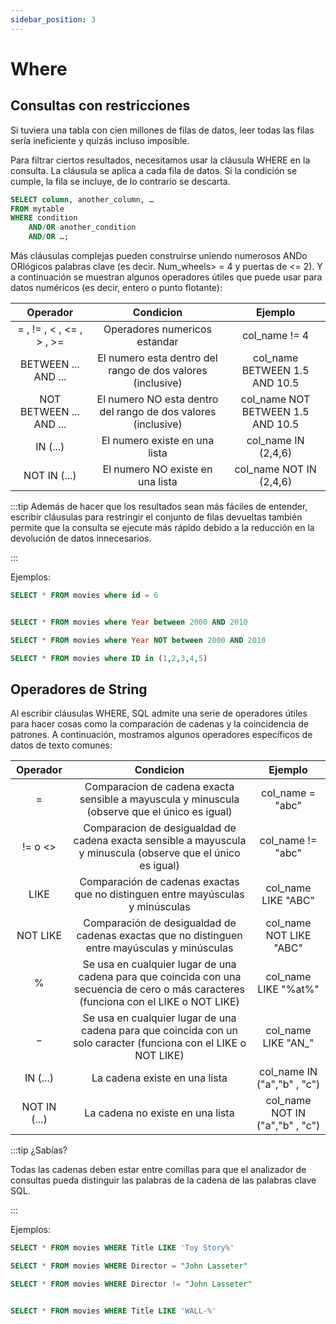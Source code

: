 ```yaml
---
sidebar_position: 3
---
```

# Where
## Consultas con restricciones

Si tuviera una tabla con cien millones de filas de datos, leer todas las filas sería ineficiente y quizás incluso imposible.

Para filtrar ciertos resultados, necesitamos usar la cláusula WHERE en la consulta. La cláusula se aplica a cada fila de datos. Si la condición se cumple, la fila se incluye, de lo contrario se descarta.

```sql
SELECT column, another_column, …
FROM mytable
WHERE condition
    AND/OR another_condition
    AND/OR …;
```

Más cláusulas complejas pueden construirse uniendo numerosos ANDo ORlógicos palabras clave (es decir. Num_wheels> = 4 y puertas de <= 2). Y a continuación se muestran algunos operadores útiles que puede usar para datos numéricos (es decir, entero o punto flotante):

| Operador      | Condicion     | Ejemplo  |
| :-------------: |:-------------:| :-----:   |
| = , != , < , <= , > , >=      | Operadores numericos estandar | col_name != 4    |
| BETWEEN ... AND ...      | El  numero esta dentro del rango de dos valores (inclusive)      |   col_name BETWEEN 1.5 AND 10.5    |
| NOT BETWEEN ... AND ... | El  numero NO esta dentro del rango de dos valores (inclusive)    |    col_name  NOT BETWEEN 1.5 AND 10.5    |
| IN (...) | El numero existe en una lista      |    col_name IN (2,4,6)    |
| NOT IN (...) | El numero NO existe en una lista      |     col_name NOT IN (2,4,6)    |

:::tip 
Además de hacer que los resultados sean más fáciles de entender, escribir cláusulas para restringir el conjunto de filas devueltas también permite que la consulta se ejecute más rápido debido a la reducción en la devolución de datos innecesarios.

:::

Ejemplos:

```sql
SELECT * FROM movies where id = 6
```
```sql

SELECT * FROM movies where Year between 2000 AND 2010

```
```sql
SELECT * FROM movies where Year NOT between 2000 AND 2010
```
```sql
SELECT * FROM movies where ID in (1,2,3,4,5)
```
##  Operadores de String
Al escribir cláusulas WHERE, SQL admite una serie de operadores útiles para hacer cosas como la comparación de cadenas y la coincidencia de patrones. A continuación, mostramos algunos operadores específicos de datos de texto comunes:


| Operador      | Condicion     | Ejemplo  |
| :-------------: |:-------------:| :-----:   |
| =      | Comparacion de cadena exacta sensible a mayuscula y minuscula (observe que el único es igual) | col_name = "abc" |
| !=  o &lt;>    | Comparacion de desigualdad de  cadena exacta sensible a mayuscula y minuscula (observe que el único es igual) | col_name != "abc" |
| LIKE      | Comparación de cadenas exactas que no distinguen entre mayúsculas y minúsculas | col_name LIKE "ABC" |
| NOT LIKE      | Comparación de desigualdad de  cadenas exactas que no distinguen entre mayúsculas y minúsculas | col_name NOT LIKE "ABC" |
| %      | Se usa en cualquier lugar de una cadena para que coincida con una secuencia de cero o más caracteres (funciona con el LIKE o NOT LIKE) | col_name LIKE "%at%" |
| _      | Se usa en cualquier lugar de una cadena para que coincida con un solo caracter (funciona con el LIKE o NOT LIKE) | col_name LIKE "AN_" |
| IN (...)      | La cadena existe en una lista | col_name IN ("a","b" , "c") |
| NOT IN (...)      | La cadena  no existe en una lista | col_name NOT IN ("a","b" , "c") |


:::tip ¿Sabías?

Todas las cadenas deben estar entre comillas para que el analizador de consultas pueda distinguir las palabras de la cadena de las palabras clave SQL.


:::

Ejemplos:

```sql
SELECT * FROM movies WHERE Title LIKE 'Toy Story%'
```

```sql
SELECT * FROM movies WHERE Director = "John Lasseter"
```
```sql
SELECT * FROM movies WHERE Director != "John Lasseter"
```
```sql

SELECT * FROM movies WHERE Title LIKE 'WALL-%'

```